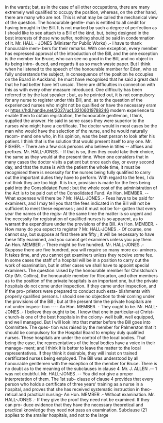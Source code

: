 in the wards; bat, as in the case of all other occupations, there are many extremely well qualified to occupy the position, whereas, on the other hand, there are many who are not. This is what may be called the mechanical view of the question. The honourable gentle- man is entitled to all credit for having brought in the Bill. It is not marked by such a degree of perfection as I should like to see attach to a Bill of the kind, but, being designed in the best interests of those who suffer, nothing should be said in condemnation of it. Mr. HALL - JONES (Minister for Public Works) .- I have to thank honourable mem- bers for their remarks. With one exception, every member has expressed approval of the introduction of the Bill, and the one exception is the member for Bruce, who can see no good in the Bill, and no object in its being intro- duced, and regards it as so much waste paper. But I think when he listened to the speech of the honourable member for Eden, who so fully understands the subject, in consequence of the position he occupies on the Board in Auckland, he must have recognised that he said a great deal that he had better have left unsaid. There are difficulties in connection with this as with every other measure introduced. One difficulty has been referred to by the last speaker ; but, as he pointed out, it is not compulsory for any nurse to register under this Bill, and, as to the question of the experienced nurses who might not be qualified or have the necessary eram or https://hdl.handle.net/2027/uc1.32106019788246 modern experience to enable them to obtain registration, the honourable gentleman, I think, supplied the answer. He said in some cases they were superior to the nurses who might have a certificate. The doctor would in most cases be the man who would have the selection of the nurse, and he would naturally recom- mend one who, in his opinion, was the best person to look after his patient. I think that is the solution that would present itself to any one. Mr. FISHER. - There are a few sick persons who believe in titles -- affixes and prefixes. Mr. HALL-JONES. - If that is so, then they could take their choice, the same as they would at the present time. When one considers that in many cases the doctor visits a patient but once each day, or every second day, and that the nurse is with the patient the whole time, it must be recognised there is necessity for the nurses being fully qualified to carry out the important duties they have to perform. With regard to the fees, I do not think they are too high. It is true, provision is made for the fees being paid into the Consolidated Fund : but the whole cost of the administration of the Act is to be paid out of the Consolidated Fund. An Hon. MEMBER. -- What expenses will there be ? Mr. HALL-JONES .- Fees have to be paid for examiners, and I may tell you that the fees indicated in the Bill will not be sufficient to meet these expenses ; and it must not be for- gotten that every year the names of the regis- At the same time the matter is so urgent and the necessity for registration of qualified nurses is so apparent, as to warrant the expenditure under the provisions of the Bill. An Hon. MEMBER. - How many do you expect to register ? Mr. HALL-JONES .- Of course, one cannot say, but suppose at first there are fifty ; it will be necessary to have these fifty examined, and you cannot get examiners unless you pay them. An Hon. MEMBER .- There might be five hundred. Mr. HALL-JONES .- Suppose there are five hundred, you will require so many more ex- aminers. It takes time, and you cannot get examiners unless they receive some fee. In some cases the staff of a hospital will be in a position to carry out the work of examination, but in other cases we shall have to appoint special examiners. The question raised by the honourable member for Christchurch City (Mr. Collins), the honourable member for Riccarton, and other members as to the position of the private hospitals is an important one, but the private hospitals do not come under inspection. If they came under inspection, and if the pro- prietors were prepared to conduct such esta- blishments with properly qualified persons. I should see no objection to their coming under the provisions of the Bill ; but at the present time the private hospitals are not under inspec- tion ---- An Hon. MEMBER. - They ought to be. Mr. HALL-JONES .- I believe they ought to be. I know that one in particular-at Christ- church-is one of the best hospitals in the colony- well built, well equipped, and well managed. But I will look into that matter before the Bill goes into Committee. The ques- tion was raised by the member for Palmerston that it should be compulsory for the Hospital Board to employ duly qualified nurses. These hospitals are under the control of the local bodies. That being the case, the representatives of the local bodies have a voice in their manage- ment; and I think it is better to leave the matter to the local representatives. If they think it desirable, they will insist on trained certificated nurses being employed. The Bill was understood by all honourable gentlemen with the exception of the member for Bruce. There is no doubt as to the meaning of the subclauses in clause 4. Mr. J. ALLEN .-- 1 was not doubtful. Mr. HALL-JONES .-- You did not give a proper interpretation of them. The 1st sub- clause of clause 4 provides that every person who holds a certificate of three years' training as a nurse in a hospital, and proves that she has received systematic instruction in theo- retical and practical nursing- An Hon. MEMBER .- Without examination. Mr. HALL-JONES .- If they give the proof they need not be examined. If they can pro- duce evidence that they have the necessary theoretical and practical knowledge they need not pass an examination. Subclause (21 applies to the smaller hospitals, and not to the large 